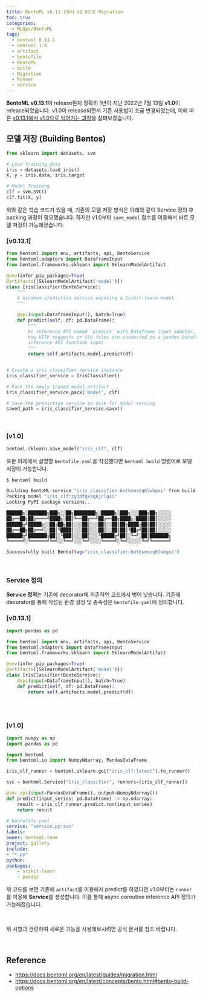 ```yaml
---
title: BentoML v0.13.1에서 v1.0으로 Migration
toc: true
categories:
  - MLOps/BentoML
tags:
  - bentoml 0.13.1
  - bentoml 1.0
  - artifact
  - bentofile
  - BentoML
  - build
  - Migration
  - Runner
  - service
---
```


**BentoML v0.13.1**이 release된지 정확히 1년이 지난 2022년 7월 13일 **v1.0**이 release되었습니다. v1.0이 release되면서 기존 사용법이 조금 변경되었는데, 이에 따른 <u>v0.13.1에서 v1.0으로 넘어가는 과정</u>을 살펴보겠습니다.

## **모델 저장 (Building Bentos)**

```python
from sklearn import datasets, svm

# Load training data
iris = datasets.load_iris()
X, y = iris.data, iris.target

# Model Training
clf = svm.SVC()
clf.fit(X, y)
```

위와 같은 학습 코드가 있을 때, 기존의 모델 저장 방식은 아래와 같이 Service 정의 후 packing 과정이 필요했습니다. 하지만 v1.0부터 `save_model` 함수를 이용해서 바로 모델 저장이 가능해졌습니다.


### **[v0.13.1]**

```python
from bentoml import env, artifacts, api, BentoService
from bentoml.adapters import DataframeInput
from bentoml.frameworks.sklearn import SklearnModelArtifact

@env(infer_pip_packages=True)
@artifacts([SklearnModelArtifact('model')])
class IrisClassifier(BentoService):
    """
    A minimum prediction service exposing a Scikit-learn model
    """

    @api(input=DataframeInput(), batch=True)
    def predict(self, df: pd.DataFrame):
        """
        An inference API named `predict` with Dataframe input adapter, which codifies
        how HTTP requests or CSV files are converted to a pandas Dataframe object as the
        inference API function input
        """
        return self.artifacts.model.predict(df)


# Create a iris classifier service instance
iris_classifier_service = IrisClassifier()

# Pack the newly traned model artifact
iris_classifier_service.pack('model', clf)

# Save the prediction service to disk for model serving
saved_path = iris_classifier_service.save()
```

<br>

### **[v1.0]**

```python
bentoml.sklearn.save_model("iris_clf", clf)
```

또한 아래에서 설명할 `bentofile.yaml`을 작성했다면 `bentoml build` 명령어로 모델 저장이 가능합니다.

```bash
$ bentoml build

Building BentoML service "iris_classifier:6otbsmxzq6lwbgxi" from build context "/home/user/gallery/quickstart"
Packing model "iris_clf:zy3dfgxzqkjrlgxi"
Locking PyPI package versions..

██████╗░███████╗███╗░░██╗████████╗░█████╗░███╗░░░███╗██╗░░░░░
██╔══██╗██╔════╝████╗░██║╚══██╔══╝██╔══██╗████╗░████║██║░░░░░
██████╦╝█████╗░░██╔██╗██║░░░██║░░░██║░░██║██╔████╔██║██║░░░░░
██╔══██╗██╔══╝░░██║╚████║░░░██║░░░██║░░██║██║╚██╔╝██║██║░░░░░
██████╦╝███████╗██║░╚███║░░░██║░░░╚█████╔╝██║░╚═╝░██║███████╗
╚═════╝░╚══════╝╚═╝░░╚══╝░░░╚═╝░░░░╚════╝░╚═╝░░░░░╚═╝╚══════╝

Successfully built Bento(tag="iris_classifier:6otbsmxzq6lwbgxi")
```

<br>

### **Service 정의**

**Service 정의**는 기존에 decorator에 의존적인 코드에서 벗어 낫습니다. 기존에 decorator를 통해 작성된 환경 설정 및 종속성은 `bentofile.yaml`에 정의합니다.

### **[v0.13.1]**

```python
import pandas as pd

from bentoml import env, artifacts, api, BentoService
from bentoml.adapters import DataframeInput
from bentoml.frameworks.sklearn import SklearnModelArtifact

@env(infer_pip_packages=True)
@artifacts([SklearnModelArtifact('model')])
class IrisClassifier(BentoService):
    @api(input=DataframeInput(), batch=True)
    def predict(self, df: pd.DataFrame):
        return self.artifacts.model.predict(df)
```

<br> 

### **[v1.0]**

```python
import numpy as np
import pandas as pd

import bentoml
from bentoml.io import NumpyNdarray, PandasDataFrame

iris_clf_runner = bentoml.sklearn.get("iris_clf:latest").to_runner()

svc = bentoml.Service("iris_classifier", runners=[iris_clf_runner])

@svc.api(input=PandasDataFrame(), output=NumpyNdarray())
def predict(input_series: pd.DataFrame) -> np.ndarray:
    result = iris_clf_runner.predict.run(input_series)
    return result
```

```yaml
# bentofile.yaml
service: "service.py:svc"
labels:
owner: bentoml-team
project: gallery
include:
- "*.py"
python:
packages:
    - scikit-learn
    - pandas
```

위 코드를 보면 기존에 `artifact`를 이용해서 predict를 하였다면 v1.0부터는 `runner`를 이용해 **Service**를 생성합니다. 이를 통해 async coroutine inference API 정의가 가능해졌습니다.

<br>

위 사항과 관련하여 새로운 기능을 사용해보시려면 공식 문서를 참조 바랍니다.

<br>

## **Reference**

* <https://docs.bentoml.org/en/latest/guides/migration.html>
* <https://docs.bentoml.org/en/latest/concepts/bento.html#bento-build-options>
